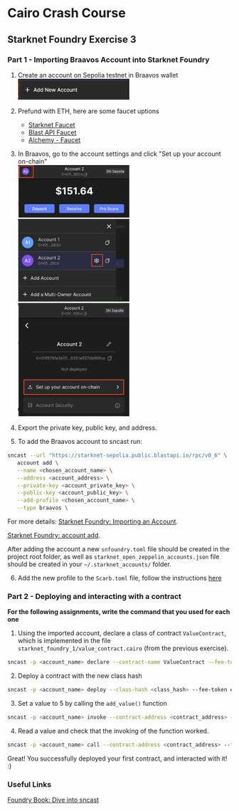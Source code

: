 # Cairo Crash Course

## Starknet Foundry Exercise 3

### Part 1 - Importing Braavos Account into Starknet Foundry
1. Create an account on Sepolia testnet in Braavos wallet
   <br>
   <img src="img1.png" alt="add account" width="250"/>

2. Prefund with ETH, here are some faucet uptions 
   - [Starknet Faucet](https://starknet-faucet.vercel.app/)
   - [Blast API Faucet](https://blastapi.io/faucets/starknet-sepolia-eth)
   - [Alchemy - Faucet](https://www.alchemy.com/faucets/starknet-sepolia)

3. In Braavos, go to the account settings and click "Set up your account on-chain"
   <br>
   <img src="img2.png" alt="accounts menu" width="250"/>
   <br>
   <img src="img3.png" alt="account settings" width="250"/>
   <br>
   <img src="img4.png" alt="deploy account" width="250"/>
   <div style="page-break-after: always;"></div>

4. Export the private key, public key, and address.

5. To add the Braavos account to sncast run:

```bash
sncast --url "https://starknet-sepolia.public.blastapi.io/rpc/v0_6" \
   account add \
   --name <chosen_account_name> \
   --address <account_address> \
   --private-key <account_private_key> \
   --public-key <account_public_key> \
   --add-profile <chosen_account_name> \
   --type braavos \
```

For more details:
[Starknet Foundry: Importing an Account](https://foundry-rs.github.io/starknet-foundry/starknet/account.html#importing-an-account).

[Starknet Foundry: account add](https://foundry-rs.github.io/starknet-foundry/appendix/sncast/account/add.html).

After adding the account a new `snfoundry.toml` file should be created in the project root folder, as well as `starknet_open_zeppelin_accounts.json` file should be created in your `~/.starknet_accounts/` folder.

6. Add the new profile to the `Scarb.toml` file, follow the instructions [here](https://foundry-rs.github.io/starknet-foundry/projects/configuration.html#sncast)

### Part 2 - Deploying and interacting with a contract
**For the following assignments, write the command that you used for each one**

1. Using the imported account, declare a class of contract `ValueContract`, which is implemented in the file `starknet_foundry_1/value_contract.cairo` (from the previous exercise).

```bash
sncast -p <account_name> declare --contract-name ValueContract --fee-token eth
```

2. Deploy a contract with the new class hash

```bash
sncast -p <account_name> deploy --class-hash <class_hash> --fee-token eth
```

3. Set a value to 5 by calling the `add_value()` function

```bash
sncast -p <account_name> invoke --contract-address <contract_address> --function "add_value" --calldata 5 --fee-token eth
```

4. Read a value and check that the invoking of the function worked.

```bash
sncast -p <account_name> call --contract-address <contract_address> --function "get_value"
```

Great! You successfully deployed your first contract, and interacted with it! :)

### Useful Links
[Foundry Book: Dive into sncast](https://book.starknet.io/ch02-05-foundry-cast.html#dive-into-sncast)